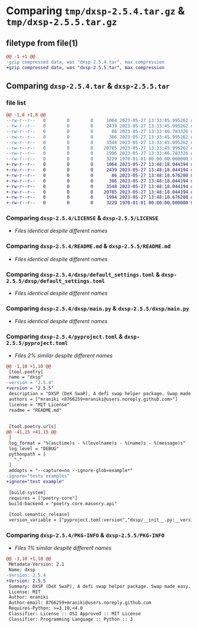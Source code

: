 # Comparing `tmp/dxsp-2.5.4.tar.gz` & `tmp/dxsp-2.5.5.tar.gz`

## filetype from file(1)

```diff
@@ -1 +1 @@
-gzip compressed data, was "dxsp-2.5.4.tar", max compression
+gzip compressed data, was "dxsp-2.5.5.tar", max compression
```

## Comparing `dxsp-2.5.4.tar` & `dxsp-2.5.5.tar`

### file list

```diff
@@ -1,8 +1,8 @@
--rw-r--r--   0        0        0     1064 2023-05-27 13:33:45.995262 dxsp-2.5.4/LICENSE
--rw-r--r--   0        0        0     2439 2023-05-27 13:33:45.995262 dxsp-2.5.4/README.md
--rw-r--r--   0        0        0       86 2023-05-27 13:33:46.783326 dxsp-2.5.4/dxsp/__init__.py
--rw-r--r--   0        0        0      386 2023-05-27 13:33:45.995262 dxsp-2.5.4/dxsp/config.py
--rw-r--r--   0        0        0     3548 2023-05-27 13:33:45.995262 dxsp-2.5.4/dxsp/default_settings.toml
--rw-r--r--   0        0        0    20785 2023-05-27 13:33:45.995262 dxsp-2.5.4/dxsp/main.py
--rw-r--r--   0        0        0     1996 2023-05-27 13:33:46.783326 dxsp-2.5.4/pyproject.toml
--rw-r--r--   0        0        0     3229 1970-01-01 00:00:00.000000 dxsp-2.5.4/PKG-INFO
+-rw-r--r--   0        0        0     1064 2023-05-27 13:48:18.044194 dxsp-2.5.5/LICENSE
+-rw-r--r--   0        0        0     2439 2023-05-27 13:48:18.044194 dxsp-2.5.5/README.md
+-rw-r--r--   0        0        0       86 2023-05-27 13:48:18.676208 dxsp-2.5.5/dxsp/__init__.py
+-rw-r--r--   0        0        0      386 2023-05-27 13:48:18.044194 dxsp-2.5.5/dxsp/config.py
+-rw-r--r--   0        0        0     3548 2023-05-27 13:48:18.044194 dxsp-2.5.5/dxsp/default_settings.toml
+-rw-r--r--   0        0        0    20785 2023-05-27 13:48:18.044194 dxsp-2.5.5/dxsp/main.py
+-rw-r--r--   0        0        0     1994 2023-05-27 13:48:18.676208 dxsp-2.5.5/pyproject.toml
+-rw-r--r--   0        0        0     3229 1970-01-01 00:00:00.000000 dxsp-2.5.5/PKG-INFO
```

### Comparing `dxsp-2.5.4/LICENSE` & `dxsp-2.5.5/LICENSE`

 * *Files identical despite different names*

### Comparing `dxsp-2.5.4/README.md` & `dxsp-2.5.5/README.md`

 * *Files identical despite different names*

### Comparing `dxsp-2.5.4/dxsp/default_settings.toml` & `dxsp-2.5.5/dxsp/default_settings.toml`

 * *Files identical despite different names*

### Comparing `dxsp-2.5.4/dxsp/main.py` & `dxsp-2.5.5/dxsp/main.py`

 * *Files identical despite different names*

### Comparing `dxsp-2.5.4/pyproject.toml` & `dxsp-2.5.5/pyproject.toml`

 * *Files 2% similar despite different names*

```diff
@@ -1,10 +1,10 @@
 [tool.poetry]
 name = "dxsp"
-version = "2.5.4"
+version = "2.5.5"
 description = "DXSP (DeX SwaP), A defi swap helper package. Swap made easy."
 authors = ["mraniki <8766259+mraniki@users.noreply.github.com>"]
 license = "MIT License"
 readme = "README.md"
 
 
 [tool.poetry.urls]
@@ -41,15 +41,15 @@
 ]
 log_format = "%(asctime)s - %(levelname)s - %(name)s - %(message)s"
 log_level = "DEBUG"
 pythonpath = [
   "."
 ]
 addopts = "--capture=no --ignore-glob=example*"
-ignore="tests examples"
+ignore="test example"
 
 [build-system]
 requires = ["poetry-core"]
 build-backend = "poetry.core.masonry.api"
 
 [tool.semantic_release]
 version_variable = ["pyproject.toml:version","dxsp/__init__.py:__version__"]
```

### Comparing `dxsp-2.5.4/PKG-INFO` & `dxsp-2.5.5/PKG-INFO`

 * *Files 1% similar despite different names*

```diff
@@ -1,10 +1,10 @@
 Metadata-Version: 2.1
 Name: dxsp
-Version: 2.5.4
+Version: 2.5.5
 Summary: DXSP (DeX SwaP), A defi swap helper package. Swap made easy.
 License: MIT
 Author: mraniki
 Author-email: 8766259+mraniki@users.noreply.github.com
 Requires-Python: >=3.10,<4.0
 Classifier: License :: OSI Approved :: MIT License
 Classifier: Programming Language :: Python :: 3
```

